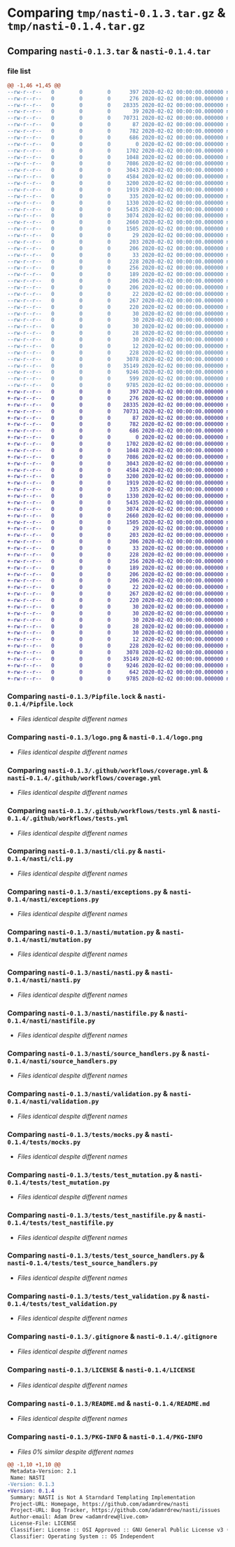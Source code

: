# Comparing `tmp/nasti-0.1.3.tar.gz` & `tmp/nasti-0.1.4.tar.gz`

## Comparing `nasti-0.1.3.tar` & `nasti-0.1.4.tar`

### file list

```diff
@@ -1,46 +1,45 @@
--rw-r--r--   0        0        0      397 2020-02-02 00:00:00.000000 nasti-0.1.3/Makefile
--rw-r--r--   0        0        0      276 2020-02-02 00:00:00.000000 nasti-0.1.3/Pipfile
--rw-r--r--   0        0        0    28335 2020-02-02 00:00:00.000000 nasti-0.1.3/Pipfile.lock
--rw-r--r--   0        0        0       39 2020-02-02 00:00:00.000000 nasti-0.1.3/entry_points.txt
--rw-r--r--   0        0        0    70731 2020-02-02 00:00:00.000000 nasti-0.1.3/logo.png
--rw-r--r--   0        0        0       87 2020-02-02 00:00:00.000000 nasti-0.1.3/nasti.py
--rw-r--r--   0        0        0      782 2020-02-02 00:00:00.000000 nasti-0.1.3/.github/workflows/coverage.yml
--rw-r--r--   0        0        0      686 2020-02-02 00:00:00.000000 nasti-0.1.3/.github/workflows/tests.yml
--rw-r--r--   0        0        0        0 2020-02-02 00:00:00.000000 nasti-0.1.3/nasti/__init__.py
--rw-r--r--   0        0        0     1702 2020-02-02 00:00:00.000000 nasti-0.1.3/nasti/cli.py
--rw-r--r--   0        0        0     1048 2020-02-02 00:00:00.000000 nasti-0.1.3/nasti/exceptions.py
--rw-r--r--   0        0        0     7086 2020-02-02 00:00:00.000000 nasti-0.1.3/nasti/mutation.py
--rw-r--r--   0        0        0     3043 2020-02-02 00:00:00.000000 nasti-0.1.3/nasti/nasti.py
--rw-r--r--   0        0        0     4584 2020-02-02 00:00:00.000000 nasti-0.1.3/nasti/nastifile.py
--rw-r--r--   0        0        0     3200 2020-02-02 00:00:00.000000 nasti-0.1.3/nasti/source_handlers.py
--rw-r--r--   0        0        0     1919 2020-02-02 00:00:00.000000 nasti-0.1.3/nasti/validation.py
--rw-r--r--   0        0        0      335 2020-02-02 00:00:00.000000 nasti-0.1.3/tests/__init__.py
--rw-r--r--   0        0        0     1330 2020-02-02 00:00:00.000000 nasti-0.1.3/tests/mocks.py
--rw-r--r--   0        0        0     5435 2020-02-02 00:00:00.000000 nasti-0.1.3/tests/test_mutation.py
--rw-r--r--   0        0        0     3074 2020-02-02 00:00:00.000000 nasti-0.1.3/tests/test_nastifile.py
--rw-r--r--   0        0        0     2660 2020-02-02 00:00:00.000000 nasti-0.1.3/tests/test_source_handlers.py
--rw-r--r--   0        0        0     1505 2020-02-02 00:00:00.000000 nasti-0.1.3/tests/test_validation.py
--rw-r--r--   0        0        0       29 2020-02-02 00:00:00.000000 nasti-0.1.3/tests/nastifiles/bad_yaml/nasti.yaml
--rw-r--r--   0        0        0      203 2020-02-02 00:00:00.000000 nasti-0.1.3/tests/nastifiles/mutation_empty_files/nasti.yaml
--rw-r--r--   0        0        0      206 2020-02-02 00:00:00.000000 nasti-0.1.3/tests/nastifiles/mutation_file_doesnt_contain_replacement_text/nasti.yaml
--rw-r--r--   0        0        0       33 2020-02-02 00:00:00.000000 nasti-0.1.3/tests/nastifiles/mutation_file_doesnt_contain_replacement_text/test.txt
--rw-r--r--   0        0        0      228 2020-02-02 00:00:00.000000 nasti-0.1.3/tests/nastifiles/mutation_files_dont_exist/nasti.yaml
--rw-r--r--   0        0        0      256 2020-02-02 00:00:00.000000 nasti-0.1.3/tests/nastifiles/mutation_misconfigured_validation/nasti.yaml
--rw-r--r--   0        0        0      189 2020-02-02 00:00:00.000000 nasti-0.1.3/tests/nastifiles/mutation_no_files/nasti.yaml
--rw-r--r--   0        0        0      206 2020-02-02 00:00:00.000000 nasti-0.1.3/tests/nastifiles/mutation_run/nasti.yaml
--rw-r--r--   0        0        0      206 2020-02-02 00:00:00.000000 nasti-0.1.3/tests/nastifiles/mutation_text_replacement_fails/nasti.yaml
--rw-r--r--   0        0        0       22 2020-02-02 00:00:00.000000 nasti-0.1.3/tests/nastifiles/mutation_text_replacement_fails/test.txt
--rw-r--r--   0        0        0      267 2020-02-02 00:00:00.000000 nasti-0.1.3/tests/nastifiles/mutation_unknown_keys/nasti.yaml
--rw-r--r--   0        0        0      220 2020-02-02 00:00:00.000000 nasti-0.1.3/tests/nastifiles/mutation_unmentioned_files/nasti.yaml
--rw-r--r--   0        0        0       30 2020-02-02 00:00:00.000000 nasti-0.1.3/tests/nastifiles/mutation_unmentioned_files/files/.dontsearch
--rw-r--r--   0        0        0       30 2020-02-02 00:00:00.000000 nasti-0.1.3/tests/nastifiles/mutation_unmentioned_files/files/ref.txt
--rw-r--r--   0        0        0       30 2020-02-02 00:00:00.000000 nasti-0.1.3/tests/nastifiles/mutation_unmentioned_files/files/unmentioned
--rw-r--r--   0        0        0       28 2020-02-02 00:00:00.000000 nasti-0.1.3/tests/nastifiles/mutation_unmentioned_files/files/nested/searchbutnotfind
--rw-r--r--   0        0        0       30 2020-02-02 00:00:00.000000 nasti-0.1.3/tests/nastifiles/mutation_unmentioned_files/files/nested/unmentioned
--rw-r--r--   0        0        0       12 2020-02-02 00:00:00.000000 nasti-0.1.3/tests/nastifiles/no_mutations/nasti.yaml
--rw-r--r--   0        0        0      228 2020-02-02 00:00:00.000000 nasti-0.1.3/tests/nastifiles/valid/nasti.yaml
--rw-r--r--   0        0        0     3078 2020-02-02 00:00:00.000000 nasti-0.1.3/.gitignore
--rw-r--r--   0        0        0    35149 2020-02-02 00:00:00.000000 nasti-0.1.3/LICENSE
--rw-r--r--   0        0        0     9246 2020-02-02 00:00:00.000000 nasti-0.1.3/README.md
--rw-r--r--   0        0        0      599 2020-02-02 00:00:00.000000 nasti-0.1.3/pyproject.toml
--rw-r--r--   0        0        0     9785 2020-02-02 00:00:00.000000 nasti-0.1.3/PKG-INFO
+-rw-r--r--   0        0        0      397 2020-02-02 00:00:00.000000 nasti-0.1.4/Makefile
+-rw-r--r--   0        0        0      276 2020-02-02 00:00:00.000000 nasti-0.1.4/Pipfile
+-rw-r--r--   0        0        0    28335 2020-02-02 00:00:00.000000 nasti-0.1.4/Pipfile.lock
+-rw-r--r--   0        0        0    70731 2020-02-02 00:00:00.000000 nasti-0.1.4/logo.png
+-rw-r--r--   0        0        0       87 2020-02-02 00:00:00.000000 nasti-0.1.4/nasti.py
+-rw-r--r--   0        0        0      782 2020-02-02 00:00:00.000000 nasti-0.1.4/.github/workflows/coverage.yml
+-rw-r--r--   0        0        0      686 2020-02-02 00:00:00.000000 nasti-0.1.4/.github/workflows/tests.yml
+-rw-r--r--   0        0        0        0 2020-02-02 00:00:00.000000 nasti-0.1.4/nasti/__init__.py
+-rw-r--r--   0        0        0     1702 2020-02-02 00:00:00.000000 nasti-0.1.4/nasti/cli.py
+-rw-r--r--   0        0        0     1048 2020-02-02 00:00:00.000000 nasti-0.1.4/nasti/exceptions.py
+-rw-r--r--   0        0        0     7086 2020-02-02 00:00:00.000000 nasti-0.1.4/nasti/mutation.py
+-rw-r--r--   0        0        0     3043 2020-02-02 00:00:00.000000 nasti-0.1.4/nasti/nasti.py
+-rw-r--r--   0        0        0     4584 2020-02-02 00:00:00.000000 nasti-0.1.4/nasti/nastifile.py
+-rw-r--r--   0        0        0     3200 2020-02-02 00:00:00.000000 nasti-0.1.4/nasti/source_handlers.py
+-rw-r--r--   0        0        0     1919 2020-02-02 00:00:00.000000 nasti-0.1.4/nasti/validation.py
+-rw-r--r--   0        0        0      335 2020-02-02 00:00:00.000000 nasti-0.1.4/tests/__init__.py
+-rw-r--r--   0        0        0     1330 2020-02-02 00:00:00.000000 nasti-0.1.4/tests/mocks.py
+-rw-r--r--   0        0        0     5435 2020-02-02 00:00:00.000000 nasti-0.1.4/tests/test_mutation.py
+-rw-r--r--   0        0        0     3074 2020-02-02 00:00:00.000000 nasti-0.1.4/tests/test_nastifile.py
+-rw-r--r--   0        0        0     2660 2020-02-02 00:00:00.000000 nasti-0.1.4/tests/test_source_handlers.py
+-rw-r--r--   0        0        0     1505 2020-02-02 00:00:00.000000 nasti-0.1.4/tests/test_validation.py
+-rw-r--r--   0        0        0       29 2020-02-02 00:00:00.000000 nasti-0.1.4/tests/nastifiles/bad_yaml/nasti.yaml
+-rw-r--r--   0        0        0      203 2020-02-02 00:00:00.000000 nasti-0.1.4/tests/nastifiles/mutation_empty_files/nasti.yaml
+-rw-r--r--   0        0        0      206 2020-02-02 00:00:00.000000 nasti-0.1.4/tests/nastifiles/mutation_file_doesnt_contain_replacement_text/nasti.yaml
+-rw-r--r--   0        0        0       33 2020-02-02 00:00:00.000000 nasti-0.1.4/tests/nastifiles/mutation_file_doesnt_contain_replacement_text/test.txt
+-rw-r--r--   0        0        0      228 2020-02-02 00:00:00.000000 nasti-0.1.4/tests/nastifiles/mutation_files_dont_exist/nasti.yaml
+-rw-r--r--   0        0        0      256 2020-02-02 00:00:00.000000 nasti-0.1.4/tests/nastifiles/mutation_misconfigured_validation/nasti.yaml
+-rw-r--r--   0        0        0      189 2020-02-02 00:00:00.000000 nasti-0.1.4/tests/nastifiles/mutation_no_files/nasti.yaml
+-rw-r--r--   0        0        0      206 2020-02-02 00:00:00.000000 nasti-0.1.4/tests/nastifiles/mutation_run/nasti.yaml
+-rw-r--r--   0        0        0      206 2020-02-02 00:00:00.000000 nasti-0.1.4/tests/nastifiles/mutation_text_replacement_fails/nasti.yaml
+-rw-r--r--   0        0        0       22 2020-02-02 00:00:00.000000 nasti-0.1.4/tests/nastifiles/mutation_text_replacement_fails/test.txt
+-rw-r--r--   0        0        0      267 2020-02-02 00:00:00.000000 nasti-0.1.4/tests/nastifiles/mutation_unknown_keys/nasti.yaml
+-rw-r--r--   0        0        0      220 2020-02-02 00:00:00.000000 nasti-0.1.4/tests/nastifiles/mutation_unmentioned_files/nasti.yaml
+-rw-r--r--   0        0        0       30 2020-02-02 00:00:00.000000 nasti-0.1.4/tests/nastifiles/mutation_unmentioned_files/files/.dontsearch
+-rw-r--r--   0        0        0       30 2020-02-02 00:00:00.000000 nasti-0.1.4/tests/nastifiles/mutation_unmentioned_files/files/ref.txt
+-rw-r--r--   0        0        0       30 2020-02-02 00:00:00.000000 nasti-0.1.4/tests/nastifiles/mutation_unmentioned_files/files/unmentioned
+-rw-r--r--   0        0        0       28 2020-02-02 00:00:00.000000 nasti-0.1.4/tests/nastifiles/mutation_unmentioned_files/files/nested/searchbutnotfind
+-rw-r--r--   0        0        0       30 2020-02-02 00:00:00.000000 nasti-0.1.4/tests/nastifiles/mutation_unmentioned_files/files/nested/unmentioned
+-rw-r--r--   0        0        0       12 2020-02-02 00:00:00.000000 nasti-0.1.4/tests/nastifiles/no_mutations/nasti.yaml
+-rw-r--r--   0        0        0      228 2020-02-02 00:00:00.000000 nasti-0.1.4/tests/nastifiles/valid/nasti.yaml
+-rw-r--r--   0        0        0     3078 2020-02-02 00:00:00.000000 nasti-0.1.4/.gitignore
+-rw-r--r--   0        0        0    35149 2020-02-02 00:00:00.000000 nasti-0.1.4/LICENSE
+-rw-r--r--   0        0        0     9246 2020-02-02 00:00:00.000000 nasti-0.1.4/README.md
+-rw-r--r--   0        0        0      642 2020-02-02 00:00:00.000000 nasti-0.1.4/pyproject.toml
+-rw-r--r--   0        0        0     9785 2020-02-02 00:00:00.000000 nasti-0.1.4/PKG-INFO
```

### Comparing `nasti-0.1.3/Pipfile.lock` & `nasti-0.1.4/Pipfile.lock`

 * *Files identical despite different names*

### Comparing `nasti-0.1.3/logo.png` & `nasti-0.1.4/logo.png`

 * *Files identical despite different names*

### Comparing `nasti-0.1.3/.github/workflows/coverage.yml` & `nasti-0.1.4/.github/workflows/coverage.yml`

 * *Files identical despite different names*

### Comparing `nasti-0.1.3/.github/workflows/tests.yml` & `nasti-0.1.4/.github/workflows/tests.yml`

 * *Files identical despite different names*

### Comparing `nasti-0.1.3/nasti/cli.py` & `nasti-0.1.4/nasti/cli.py`

 * *Files identical despite different names*

### Comparing `nasti-0.1.3/nasti/exceptions.py` & `nasti-0.1.4/nasti/exceptions.py`

 * *Files identical despite different names*

### Comparing `nasti-0.1.3/nasti/mutation.py` & `nasti-0.1.4/nasti/mutation.py`

 * *Files identical despite different names*

### Comparing `nasti-0.1.3/nasti/nasti.py` & `nasti-0.1.4/nasti/nasti.py`

 * *Files identical despite different names*

### Comparing `nasti-0.1.3/nasti/nastifile.py` & `nasti-0.1.4/nasti/nastifile.py`

 * *Files identical despite different names*

### Comparing `nasti-0.1.3/nasti/source_handlers.py` & `nasti-0.1.4/nasti/source_handlers.py`

 * *Files identical despite different names*

### Comparing `nasti-0.1.3/nasti/validation.py` & `nasti-0.1.4/nasti/validation.py`

 * *Files identical despite different names*

### Comparing `nasti-0.1.3/tests/mocks.py` & `nasti-0.1.4/tests/mocks.py`

 * *Files identical despite different names*

### Comparing `nasti-0.1.3/tests/test_mutation.py` & `nasti-0.1.4/tests/test_mutation.py`

 * *Files identical despite different names*

### Comparing `nasti-0.1.3/tests/test_nastifile.py` & `nasti-0.1.4/tests/test_nastifile.py`

 * *Files identical despite different names*

### Comparing `nasti-0.1.3/tests/test_source_handlers.py` & `nasti-0.1.4/tests/test_source_handlers.py`

 * *Files identical despite different names*

### Comparing `nasti-0.1.3/tests/test_validation.py` & `nasti-0.1.4/tests/test_validation.py`

 * *Files identical despite different names*

### Comparing `nasti-0.1.3/.gitignore` & `nasti-0.1.4/.gitignore`

 * *Files identical despite different names*

### Comparing `nasti-0.1.3/LICENSE` & `nasti-0.1.4/LICENSE`

 * *Files identical despite different names*

### Comparing `nasti-0.1.3/README.md` & `nasti-0.1.4/README.md`

 * *Files identical despite different names*

### Comparing `nasti-0.1.3/PKG-INFO` & `nasti-0.1.4/PKG-INFO`

 * *Files 0% similar despite different names*

```diff
@@ -1,10 +1,10 @@
 Metadata-Version: 2.1
 Name: NASTI
-Version: 0.1.3
+Version: 0.1.4
 Summary: NASTI is Not A Starndard Templating Implementation
 Project-URL: Homepage, https://github.com/adamrdrew/nasti
 Project-URL: Bug Tracker, https://github.com/adamrdrew/nasti/issues
 Author-email: Adam Drew <adamrdrew@live.com>
 License-File: LICENSE
 Classifier: License :: OSI Approved :: GNU General Public License v3 (GPLv3)
 Classifier: Operating System :: OS Independent
```

